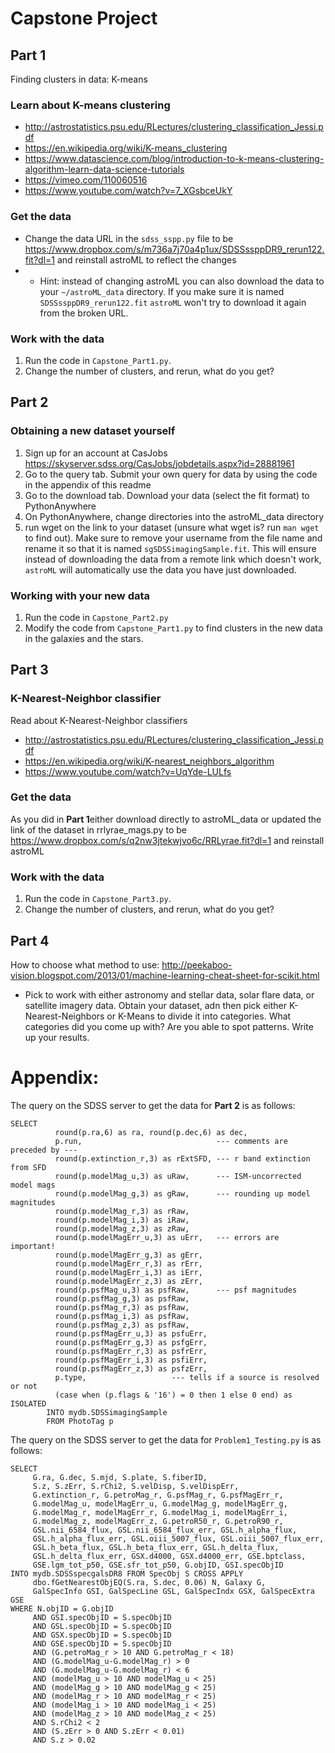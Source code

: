 # Capstone Project

## Part 1
Finding clusters in data: K-means
### Learn about K-means clustering
* http://astrostatistics.psu.edu/RLectures/clustering_classification_Jessi.pdf
* https://en.wikipedia.org/wiki/K-means_clustering
* https://www.datascience.com/blog/introduction-to-k-means-clustering-algorithm-learn-data-science-tutorials
* https://vimeo.com/110060516
* https://www.youtube.com/watch?v=7_XGsbceUkY
### Get the data
* Change the data URL in the `sdss_sspp.py` file to be https://www.dropbox.com/s/m736a7j70a4p1ux/SDSSssppDR9_rerun122.fit?dl=1 and reinstall astroML to reflect the changes
* * Hint: instead of changing astroML you can also download the data to your `~/astroML_data` directory. If you make sure it is named `SDSSssppDR9_rerun122.fit` `astroML` won't try to download it again from the broken URL.
### Work with the data
1. Run the code in `Capstone_Part1.py`.
1. Change the number of clusters, and rerun, what do you get?

## Part 2
### Obtaining a new dataset yourself
1. Sign up for an account at CasJobs https://skyserver.sdss.org/CasJobs/jobdetails.aspx?id=28881961
1. Go to the query tab. Submit your own query for data by using the code in the appendix of this readme
1. Go to the download tab. Download your data (select the fit format) to PythonAnywhere
 1. On PythonAnywhere, change directories into the astroML_data directory
 1. run wget on the link to your dataset (unsure what wget is? run `man wget` to find out). Make sure to remove your username from the file name and rename it so that it is named `sgSDSSimagingSample.fit`. This will ensure instead of downloading the data from a remote link which doesn't work, `astroML` will automatically use the data you have just downloaded.
### Working with your new data
1. Run the code in `Capstone_Part2.py`
1. Modify the code from `Capstone_Part1.py` to find clusters in the new data in the galaxies and the stars.
## Part 3
### K-Nearest-Neighbor classifier
Read about K-Nearest-Neighbor classifiers
* http://astrostatistics.psu.edu/RLectures/clustering_classification_Jessi.pdf
* https://en.wikipedia.org/wiki/K-nearest_neighbors_algorithm
* https://www.youtube.com/watch?v=UqYde-LULfs
### Get the data
As you did in **Part 1**either download directly to astroML_data or updated the link of the dataset in rrlyrae_mags.py to be https://www.dropbox.com/s/q2nw3jtekwjvo6c/RRLyrae.fit?dl=1 and reinstall astroML


### Work with the data
1. Run the code in `Capstone_Part3.py`.
1. Change the number of clusters, and rerun, what do you get?
## Part 4
How to choose what method to use: http://peekaboo-vision.blogspot.com/2013/01/machine-learning-cheat-sheet-for-scikit.html
* Pick to work with either astronomy and stellar data, solar flare data, or satellite imagery data. Obtain your dataset, adn then pick either K-Nearest-Neighbors or K-Means to divide it into categories. What categories did you come up with? Are you able to spot patterns. Write up your results. 


# Appendix:
The query on the SDSS server to get the data for **Part 2** is as follows:
```
SELECT
          round(p.ra,6) as ra, round(p.dec,6) as dec,
          p.run,                              --- comments are preceded by ---
          round(p.extinction_r,3) as rExtSFD, --- r band extinction from SFD
          round(p.modelMag_u,3) as uRaw,      --- ISM-uncorrected model mags
          round(p.modelMag_g,3) as gRaw,      --- rounding up model magnitudes
          round(p.modelMag_r,3) as rRaw,
          round(p.modelMag_i,3) as iRaw,
          round(p.modelMag_z,3) as zRaw,
          round(p.modelMagErr_u,3) as uErr,   --- errors are important!
          round(p.modelMagErr_g,3) as gErr,
          round(p.modelMagErr_r,3) as rErr,
          round(p.modelMagErr_i,3) as iErr,
          round(p.modelMagErr_z,3) as zErr,
          round(p.psfMag_u,3) as psfRaw,      --- psf magnitudes
          round(p.psfMag_g,3) as psfRaw,
          round(p.psfMag_r,3) as psfRaw,
          round(p.psfMag_i,3) as psfRaw,
          round(p.psfMag_z,3) as psfRaw,
          round(p.psfMagErr_u,3) as psfuErr,
          round(p.psfMagErr_g,3) as psfgErr,
          round(p.psfMagErr_r,3) as psfrErr,
          round(p.psfMagErr_i,3) as psfiErr,
          round(p.psfMagErr_z,3) as psfzErr,
          p.type,                   --- tells if a source is resolved or not
          (case when (p.flags & '16') = 0 then 1 else 0 end) as ISOLATED
        INTO mydb.SDSSimagingSample
        FROM PhotoTag p

```
The query on the SDSS server to get the data for `Problem1_Testing.py` is as follows:
```
SELECT                                                                                                                                                                                                                                                                          
     G.ra, G.dec, S.mjd, S.plate, S.fiberID,                                                                                                                                                                                                                                  
     S.z, S.zErr, S.rChi2, S.velDisp, S.velDispErr,                                                                                                                                                                                                                
     G.extinction_r, G.petroMag_r, G.psfMag_r, G.psfMagErr_r,                                                                                                                                                                                                                      
     G.modelMag_u, modelMagErr_u, G.modelMag_g, modelMagErr_g,                                                                                                                                                                                                                     
     G.modelMag_r, modelMagErr_r, G.modelMag_i, modelMagErr_i,                                                                                                                                                                                                                     
     G.modelMag_z, modelMagErr_z, G.petroR50_r, G.petroR90_r,                                                                                                                                                                   
     GSL.nii_6584_flux, GSL.nii_6584_flux_err, GSL.h_alpha_flux,                                                                                                                                                                                                                   
     GSL.h_alpha_flux_err, GSL.oiii_5007_flux, GSL.oiii_5007_flux_err,                                                                                                                                                                                                             
     GSL.h_beta_flux, GSL.h_beta_flux_err, GSL.h_delta_flux,                                                                                                                                                                                                                       
     GSL.h_delta_flux_err, GSX.d4000, GSX.d4000_err, GSE.bptclass,                                                                                                                                                                                                                 
     GSE.lgm_tot_p50, GSE.sfr_tot_p50, G.objID, GSI.specObjID                                                                                                                                                                                                                      
INTO mydb.SDSSspecgalsDR8 FROM SpecObj S CROSS APPLY                                                                                                                                                                                                                            
     dbo.fGetNearestObjEQ(S.ra, S.dec, 0.06) N, Galaxy G,                                                                                                                                                                                                                          
     GalSpecInfo GSI, GalSpecLine GSL, GalSpecIndx GSX, GalSpecExtra GSE                                                                                                                                                                                                           
WHERE N.objID = G.objID                                                                                                                                                                                                                                                         
     AND GSI.specObjID = S.specObjID                                                                                                                                                                                                                                               
     AND GSL.specObjID = S.specObjID                                                                                                                                                                                                                                               
     AND GSX.specObjID = S.specObjID                                                                                                                                                                                                                                               
     AND GSE.specObjID = S.specObjID                                                                                                                                                                                                   
     AND (G.petroMag_r > 10 AND G.petroMag_r < 18)                                                                                                                                                                                                                                 
     AND (G.modelMag_u-G.modelMag_r) > 0                                                                                                                                                                                                                                           
     AND (G.modelMag_u-G.modelMag_r) < 6                                                                                                                                                                                                                                           
     AND (modelMag_u > 10 AND modelMag_u < 25)                                                                                                                                                                                                                                     
     AND (modelMag_g > 10 AND modelMag_g < 25)                                                                                                                                                                                                                                     
     AND (modelMag_r > 10 AND modelMag_r < 25)                                                                                                                                                                                                                                     
     AND (modelMag_i > 10 AND modelMag_i < 25)                                                                                                                                                                                                                                     
     AND (modelMag_z > 10 AND modelMag_z < 25)                                                                                                                                                                                                                                     
     AND S.rChi2 < 2                                                                                                                                                                                                                                                               
     AND (S.zErr > 0 AND S.zErr < 0.01)                                                                                                                                                                                                                                            
     AND S.z > 0.02
```

